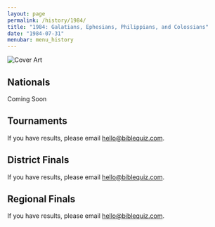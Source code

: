 ```yaml
---
layout: page
permalink: /history/1984/
title: "1984: Galatians, Ephesians, Philippians, and Colossians"
date: "1984-07-31"
menubar: menu_history
---
```


<img src="{% link assets/scripture-portions/1984.jpg %}" alt="Cover Art" style="max-height:400px" />

## Nationals
Coming Soon
<!-- <a href="{% link _pages/history/2013/nationals.md %}" class="button is-primary">National Finals</a> -->

## Tournaments
If you have results, please email [hello@biblequiz.com](mailto:hello@biblequiz.com).

## District Finals
If you have results, please email [hello@biblequiz.com](mailto:hello@biblequiz.com).

## Regional Finals
If you have results, please email [hello@biblequiz.com](mailto:hello@biblequiz.com).
